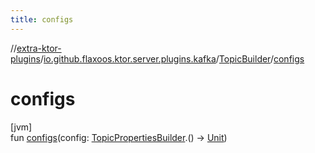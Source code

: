 ```yaml
---
title: configs
---
```

//[extra-ktor-plugins](../../../index.md)/[io.github.flaxoos.ktor.server.plugins.kafka](../index.md)/[TopicBuilder](index.md)/[configs](configs.md)



# configs



[jvm]\
fun [configs](configs.md)(config: [TopicPropertiesBuilder](../-topic-properties-builder/index.md).() -&gt; [Unit](https://kotlinlang.org/api/latest/jvm/stdlib/kotlin/-unit/index.md))




